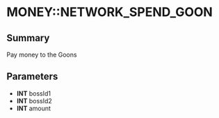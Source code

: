 # MONEY::NETWORK_SPEND_GOON

## Summary
Pay money to the Goons

## Parameters
* **INT** bossId1
* **INT** bossId2
* **INT** amount